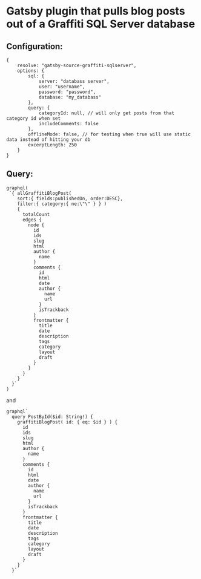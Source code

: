 # Gatsby plugin that pulls blog posts out of a Graffiti SQL Server database

## Configuration:

    {
    	resolve: "gatsby-source-graffiti-sqlserver",
      	options: {
      		sql: {
      			server: "databass server",
      			user: "username",
      			password: "password",
      			database: "my_databass"
      		},
      		query: {
      			categoryId: null, // will only get posts from that category id when set
      			includeComments: false
      		},
      		offlineMode: false, // for testing when true will use static data instead of hitting your db
      		excerptLength: 250
      	}
    }

## Query:

    graphql(
     `{ allGraffitiBlogPost(
        sort:{ fields:publishedOn, order:DESC},
        filter:{ category:{ ne:\"\" } } )
        {
          totalCount
          edges {
            node {
              id
              ids
              slug
              html
              author {
                name
              }
              comments {
                id
                html
                date
                author {
                  name
                  url
                }
                isTrackback
              }
              frontmatter {
                title
                date
                description
                tags
                category
                layout
                draft
              }
            }
          }
        }
      }`
    )

and

    graphql`
      query PostById($id: String!) {
        graffitiBlogPost( id: { eq: $id } ) {
          id
          ids
          slug
          html
          author {
            name
          }
          comments {
            id
            html
            date
            author {
              name
              url
            }
            isTrackback
          }
          frontmatter {
            title
            date
            description
            tags
            category
            layout
            draft
          }
        }
      }`

